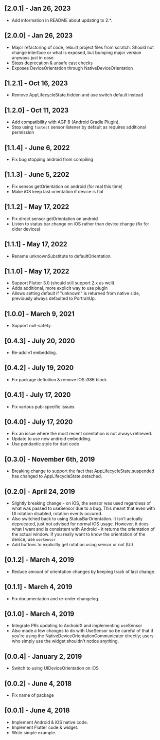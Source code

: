## [2.0.1] - Jan 26, 2023
* Add information in README about updating to 2.*.

## [2.0.0] - Jan 26, 2023

* Major refactoring of code, rebuilt project files from scratch. Should not change interface or what is exposed, but bumping major version
  anyways just in case.
* Stops deprecation & unsafe cast checks
* Exposes DeviceOrientation through NativeDeviceOrientation

## [1.2.1] - Oct 16, 2023

* Remove AppLifecycleState.hidden and use switch default instead

## [1.2.0] - Oct 11, 2023

* Add compatibility with AGP 8 (Android Gradle Plugin).
* Stop using `fastest` sensor listener by default as requires additional permission

## [1.1.4] - June 6, 2022

* Fix bug stopping android from compiling

## [1.1.3] - June 5, 2202

* Fix sensos getOrientation on android (for real this time)
* Make iOS keep last orientation if device is flat

## [1.1.2] - May 17, 2022

* Fix direct sensor getOrientation on android
* Listen to status bar change on iOS rather than device change (fix for older devices)

## [1.1.1] - May 17, 2022

* Rename unknownSubstitute to defaultOrientation.

## [1.1.0] - May 17, 2022

* Support Flutter 3.0 (should still support 2.x as well)
* Adds additional, more explicit way to use plugin
* Allows setting default if "unknown" is returned from native
  side, previously always defaulted to PortraitUp.

## [1.0.0] - March 9, 2021

* Support null-safety.

## [0.4.3] - July 20, 2020

* Re-add v1 embedding.

## [0.4.2] - July 19, 2020

* Fix package definition & remove iOS i386 block

## [0.4.1] - July 17, 2020

* Fix various pub-specific issues

## [0.4.0] - July 17, 2020

* Fix an issue where the most recent orientation is not always retrieved.
* Update to use new android embedding.
* Use pendantic style for dart code

## [0.3.0] - November 6th, 2019

* Breaking change to support the fact that AppLifecycleState.suspended has changed
  to AppLifecycleState.detached.

## [0.2.0] - April 24, 2019

* Slightly breaking change - on iOS, the sensor was used regardless of what was
  passed to useSensor due to a bug. This meant that even with UI rotation disabled,
  rotation events occured.
* Also switched back to using StatusBarOrientation. It isn't actually deprecated, just
  not advised for normal iOS usage. However, it does what I want and is consistent with
  Android - it returns the orientation of the actual window. If you really want to know
  the orientation of the device, use `useSensor`
* Add buttons to explicitly get rotation using sensor or not (UI)

## [0.1.2] - March 4, 2019

* Reduce amount of orientation changes by keeping track of last change.

## [0.1.1] - March 4, 2019

* Fix documentation and re-order changelog.

## [0.1.0] - March 4, 2019

* Integrate PRs updating to AndroidX and implementing useSensor
* Also made a few changes to do with UseSensor so be careful of that
if you're using the NativeDeviceOrientationCommunicator directly; users
who simply use the widget shouldn't notice anything.

## [0.0.4] - January 2, 2019

* Switch to using UIDeviceOrientation on iOS

## [0.0.2] - June 4, 2018

* Fix name of package

## [0.0.1] - June 4, 2018

* Implement Android & iOS native code.
* Implement Flutter code & widget.
* Write simple example.
